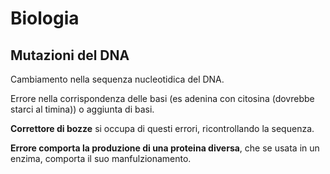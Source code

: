 # Biologia
## Mutazioni del DNA

Cambiamento nella sequenza nucleotidica del DNA.

Errore nella corrispondenza delle basi (es adenina con citosina (dovrebbe starci al timina)) o aggiunta di basi.

**Correttore di bozze** si occupa di questi errori, ricontrollando la sequenza.

**Errore comporta la produzione di una proteina diversa**, che se usata in un enzima, comporta il suo manfulzionamento.

